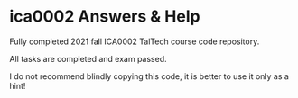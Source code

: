 # ica0002 Answers & Help
Fully completed 2021 fall ICA0002 TalTech course code repository.

All tasks are completed and exam passed.

I do not recommend blindly copying this code, it is better to use it only as a hint!
